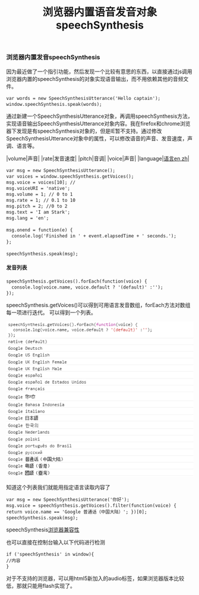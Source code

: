 ﻿---
layout: page
title: 浏览器内置语音发音对象speechSynthesis
---

### 浏览器内置发音speechSynthesis

因为最近做了一个指引功能，然后发现一个比较有意思的东西，以直接通过js调用浏览器内置的speechSynthesis的对象实现语音输出，而不用依赖其他的音频文件。

~~~
var words = new SpeechSynthesisUtterance('Hello captain');
window.speechSynthesis.speak(words);
~~~
通过新建一个SpeechSynthesisUtterance对象，再调用speechSynthesis方法，实现语音输出SpeechSynthesisUtterance对象内容。我在firefox和chrome浏览器下发现是有speechSynthesis对象的，但是IE暂不支持。通过修改SpeechSynthesisUtterance对象中的属性，可以修改语音的声音、发音速度，声调、语言等。

|volume|声音|
|rate|发音速度|
|pitch|音调|
|voice|声音|
|language|[语言en,zh](http://www.mathguide.de/info/tools/languagecode.html)|

~~~
var msg = new SpeechSynthesisUtterance();
var voices = window.speechSynthesis.getVoices();
msg.voice = voices[10]; // 
msg.voiceURI = 'native';
msg.volume = 1; // 0 to 1
msg.rate = 1; // 0.1 to 10
msg.pitch = 2; //0 to 2
msg.text = 'I am Stark';
msg.lang = 'en';

msg.onend = function(e) {
  console.log('Finished in ' + event.elapsedTime + ' seconds.');
};

speechSynthesis.speak(msg);
~~~
#### 发音列表

~~~
speechSynthesis.getVoices().forEach(function(voice) {
  console.log(voice.name, voice.default ? '(default)' :'');
});

~~~
speechSynthesis.getVoices()可以得到可用语言发音数组，forEach方法对数组每一项进行迭代。
可以得到一个列表。

![grep](/img/chromeSpeech.png)

知道这个列表我们就能用指定语言读取内容了

~~~
var msg = new SpeechSynthesisUtterance('你好');
msg.voice = speechSynthesis.getVoices().filter(function(voice) { return voice.name == 'Google 普通话（中国大陆）'; })[0];
speechSynthesis.speak(msg);
~~~
speechSynthesis[浏览器兼容性](https://developer.mozilla.org/en-US/docs/Web/API/SpeechSynthesis)

也可以直接在控制台输入以下代码进行检测
~~~
if ('speechSynthesis' in window){
//内容
}
~~~
对于不支持的浏览器，可以用html5新加入的audio标签，如果浏览器版本比较低，那就只能用flash实现了。

